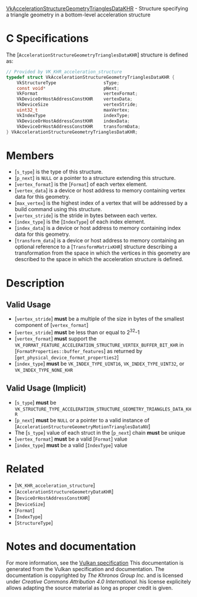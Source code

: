 [VkAccelerationStructureGeometryTrianglesDataKHR](https://www.khronos.org/registry/vulkan/specs/1.3-extensions/man/html/VkAccelerationStructureGeometryTrianglesDataKHR.html) - Structure specifying a triangle geometry in a bottom-level acceleration structure

# C Specifications
The [`AccelerationStructureGeometryTrianglesDataKHR`] structure is
defined as:
```c
// Provided by VK_KHR_acceleration_structure
typedef struct VkAccelerationStructureGeometryTrianglesDataKHR {
    VkStructureType                  sType;
    const void*                      pNext;
    VkFormat                         vertexFormat;
    VkDeviceOrHostAddressConstKHR    vertexData;
    VkDeviceSize                     vertexStride;
    uint32_t                         maxVertex;
    VkIndexType                      indexType;
    VkDeviceOrHostAddressConstKHR    indexData;
    VkDeviceOrHostAddressConstKHR    transformData;
} VkAccelerationStructureGeometryTrianglesDataKHR;
```

# Members
- [`s_type`] is the type of this structure.
- [`p_next`] is `NULL` or a pointer to a structure extending this structure.
- [`vertex_format`] is the [`Format`] of each vertex element.
- [`vertex_data`] is a device or host address to memory containing vertex data for this geometry.
- [`max_vertex`] is the highest index of a vertex that will be addressed by a build command using this structure.
- [`vertex_stride`] is the stride in bytes between each vertex.
- [`index_type`] is the [`IndexType`] of each index element.
- [`index_data`] is a device or host address to memory containing index data for this geometry.
- [`transform_data`] is a device or host address to memory containing an optional reference to a [`TransformMatrixKHR`] structure describing a transformation from the space in which the vertices in this geometry are described to the space in which the acceleration structure is defined.

# Description
## Valid Usage
-  [`vertex_stride`] **must**  be a multiple of the size in bytes of the smallest component of [`vertex_format`]
-  [`vertex_stride`] **must**  be less than or equal to 2<sup>32</sup>-1
-  [`vertex_format`] **must**  support the `VK_FORMAT_FEATURE_ACCELERATION_STRUCTURE_VERTEX_BUFFER_BIT_KHR` in [`FormatProperties::buffer_features`] as returned by [`get_physical_device_format_properties2`]
-  [`index_type`] **must**  be `VK_INDEX_TYPE_UINT16`, `VK_INDEX_TYPE_UINT32`, or `VK_INDEX_TYPE_NONE_KHR`

## Valid Usage (Implicit)
-  [`s_type`] **must**  be `VK_STRUCTURE_TYPE_ACCELERATION_STRUCTURE_GEOMETRY_TRIANGLES_DATA_KHR`
-  [`p_next`] **must**  be `NULL` or a pointer to a valid instance of [`AccelerationStructureGeometryMotionTrianglesDataNV`]
-    The [`s_type`] value of each struct in the [`p_next`] chain  **must**  be unique
-  [`vertex_format`] **must**  be a valid [`Format`] value
-  [`index_type`] **must**  be a valid [`IndexType`] value

# Related
- [`VK_KHR_acceleration_structure`]
- [`AccelerationStructureGeometryDataKHR`]
- [`DeviceOrHostAddressConstKHR`]
- [`DeviceSize`]
- [`Format`]
- [`IndexType`]
- [`StructureType`]

# Notes and documentation
For more information, see the [Vulkan specification](https://www.khronos.org/registry/vulkan/specs/1.3-extensions/html/vkspec.html)
This documentation is generated from the Vulkan specification and documentation.
The documentation is copyrighted by *The Khronos Group Inc.* and is licensed under *Creative Commons Attribution 4.0 International*.
his license explicitely allows adapting the source material as long as proper credit is given.
        